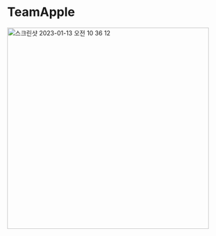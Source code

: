 # TeamApple

<img width="464" alt="스크린샷 2023-01-13 오전 10 36 12" src="https://user-images.githubusercontent.com/95618332/212216950-f81024b9-b23e-4848-a15b-b8eaeb10a66c.png">
